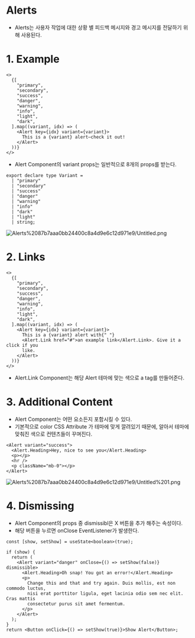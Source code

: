 # Alerts

- Alerts는 사용자 작업에 대한 상황 별 피드백 메시지와 경고 메시지를 전달하기 위해 사용된다.

# 1. Example

```tsx
<>
  {[
    "primary",
    "secondary",
    "success",
    "danger",
    "warning",
    "info",
    "light",
    "dark",
  ].map((variant, idx) => (
    <Alert key={idx} variant={variant}>
      This is a {variant} alert—check it out!
    </Alert>
  ))}
</>
```

- Alert Component의 variant props는 일반적으로 8개의 props를 받는다.

```tsx
export declare type Variant =
  | "primary"
  | "secondary"
  | "success"
  | "danger"
  | "warning"
  | "info"
  | "dark"
  | "light"
  | string;
```

![Alerts%2087b7aaa0bb24400c8a4d9e6c12d971e9/Untitled.png](Alerts%2087b7aaa0bb24400c8a4d9e6c12d971e9/Untitled.png)

# 2. Links

```tsx
<>
  {[
    "primary",
    "secondary",
    "success",
    "danger",
    "warning",
    "info",
    "light",
    "dark",
  ].map((variant, idx) => (
    <Alert key={idx} variant={variant}>
      This is a {variant} alert with{" "}
      <Alert.Link href="#">an example link</Alert.Link>. Give it a click if you
      like.
    </Alert>
  ))}
</>
```

- Alert.Link Component는 해당 Alert 테마에 맞는 색으로 a tag를 만들어준다.

# 3. Additional Content

- Alert Component는 어떤 요소든지 포함시킬 수 있다.
- 기본적으로 color CSS Attribute 가 테마에 맞게 깔려있기 때문에, 알아서 테마에 맞춰진 색으로 컨텐츠들이 꾸며진다.

```tsx
<Alert variant="success">
  <Alert.Heading>Hey, nice to see you</Alert.Heading>
  <p></p>
  <hr />
  <p className="mb-0"></p>
</Alert>
```

![Alerts%2087b7aaa0bb24400c8a4d9e6c12d971e9/Untitled%201.png](Alerts%2087b7aaa0bb24400c8a4d9e6c12d971e9/Untitled%201.png)

# 4. Dismissing

- Alert Component의 props 중 dismissibl은 X 버튼을 추가 해주는 속성이다.
- 해당 버튼을 누르면 onClose EventListener가 발생한다.

```tsx
const [show, setShow] = useState<boolean>(true);

if (show) {
  return (
    <Alert variant="danger" onClose={() => setShow(false)} dismissible>
      <Alert.Heading>Oh snap! You got an error!</Alert.Heading>
      <p>
        Change this and that and try again. Duis mollis, est non commodo luctus,
        nisi erat porttitor ligula, eget lacinia odio sem nec elit. Cras mattis
        consectetur purus sit amet fermentum.
      </p>
    </Alert>
  );
}
return <Button onClick={() => setShow(true)}>Show Alert</Button>;
```
